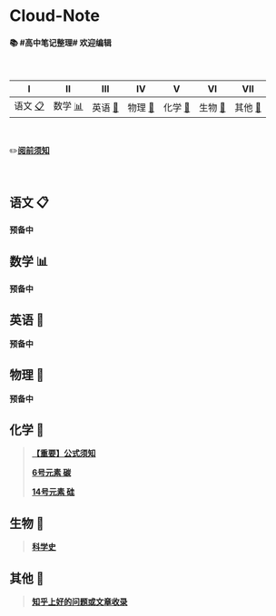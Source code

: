 # Cloud-Note
#### :books: #高中笔记整理# 欢迎编辑</br></br></br>

<!-- ![](https://img.shields.io/badge/update-today-blue.svg) ![](https://img.shields.io/badge/gitbook-making-lightgrey.svg)</br> -->
| I | II | III | IV | V | VI | VII |
| :--------: | :---------: | :---------: | :---------: | :---------: | :---------: | :---------: |
|语文 [:clipboard:](#语文-clipboard) |数学 [:bar_chart:](#数学-bar_chart)| 英语 [:abcd:](英语-abcd)| 物理 [:dizzy:](#物理-dizzy) |化学 [:pill:](#化学-pill)| 生物 [:microscope:](#生物-microscope)| 其他 [:book:](#其他-book)|

</br>

:pencil2:[**阅前须知**](https://github.com/XwYuanzhang/Cloud-Note/blob/master/notes/B%20版/其他/阅前须知.md)

</br>

## 语文 :clipboard:

**预备中**

## 数学 :bar_chart:

**预备中**

## 英语 :abcd:

**预备中**

## 物理 :dizzy:

**预备中**

## 化学 :pill:


>[**【重要】公式须知**](https://github.com/XwYuanzhang/Cloud-Note/blob/master/notes/B%20版/其他/公式须知.md)
>
>[**6号元素 碳**](https://github.com/XwYuanzhang/Cloud-Note/blob/master/notes/B%20版/化学/C%20碳.md)
>
>[**14号元素 硅**](https://github.com/XwYuanzhang/Cloud-Note/blob/master/notes/B%20版/化学/Si%20硅.md)

## 生物 :microscope:

>[**科学史**](https://github.com/XwYuanzhang/Cloud-Note/blob/master/notes/B%20版/生物/科学史.md)

## 其他 :book:

>[**知乎上好的问题或文章收录**](https://github.com/XwYuanzhang/Cloud-Note/blob/master/notes/B%20版/其他/知乎上好的问题-文章收录.md)
